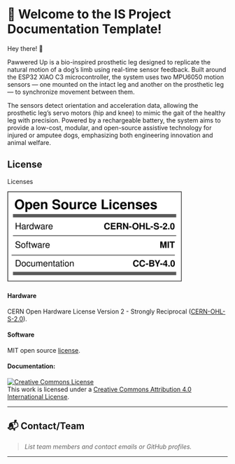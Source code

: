 # 📘 Welcome to the IS Project Documentation Template!

Hey there! 👋

Pawwered Up is a bio-inspired prosthetic leg designed to replicate the natural motion of a dog’s limb using real-time sensor feedback. Built around the ESP32 XIAO C3 microcontroller, the system uses two MPU6050 motion sensors — one mounted on the intact leg and another on the prosthetic leg — to synchronize movement between them.

The sensors detect orientation and acceleration data, allowing the prosthetic leg’s servo motors (hip and knee) to mimic the gait of the healthy leg with precision. Powered by a rechargeable battery, the system aims to provide a low-cost, modular, and open-source assistive technology for injured or amputee dogs, emphasizing both engineering innovation and animal welfare.


## License

Licenses

<a href="LICENSE.md"><img src="Media\Images\Licenses_facts.svg" width="400" alt="Open Source Licenses Facts"/></a>

#### Hardware
CERN Open Hardware License Version 2 - Strongly Reciprocal ([CERN-OHL-S-2.0](https://spdx.org/licenses/CERN-OHL-S-2.0.html)).

#### Software
MIT open source [license](http://opensource.org/licenses/MIT).

#### Documentation:
<a rel="license" href="http://creativecommons.org/licenses/by/4.0/"><img alt="Creative Commons License" style="border-width:0" src="https://i.creativecommons.org/l/by/4.0/88x31.png" /></a><br />This work is licensed under a <a rel="license" href="http://creativecommons.org/licenses/by/4.0/">Creative Commons Attribution 4.0 International License</a>.

---

## 📬 Contact/Team

> _List team members and contact emails or GitHub profiles._

---
